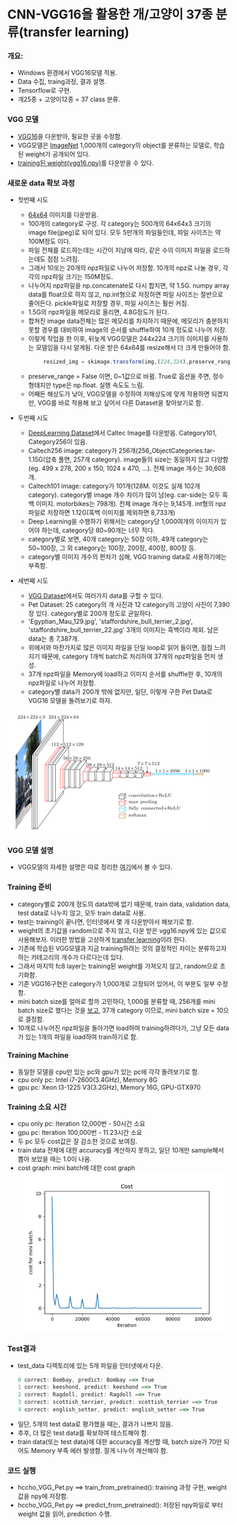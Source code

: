 # CNN-VGG16을 활용한 개/고양이 37종 분류(transfer learning)
### 개요:

 * Windows 환경에서 VGG16모델 적용.
 * Data 수집, traing과정, 결과 설명.
 * Tensorflow로 구현.
 * 개25종 + 고양이12종 = 37 class 분류.



### VGG 모델
 * [VGG16](https://github.com/machrisaa/tensorflow-vgg)을 다운받아, 필요한 곳을 수정함.
 * VGG모델은 [ImageNet](http://www.image-net.org/) 1,000개의 category의 object를 분류하는 모델로, 학습된 weight가 공개되어 있다.
 * [training된 weight(vgg16.npy)]( https://mega.nz/#!YU1FWJrA!O1ywiCS2IiOlUCtCpI6HTJOMrneN-Qdv3ywQP5poecM)를 다운받을 수 있다.


### 새로운 data 확보 과정
 * 첫번째 시도
	+ [64x64](https://github.com/MyHumbleSelf/cnn_assignments/tree/master/assignment3/cs231n/datasets) 이미지를 다운받음.
	+ 100개의 category로 구성. 각 category는 500개의 64x64x3 크기의 image file(jpeg)로 되어 있다. 
	모두 5만개의 파일들인데, 파일 사이즈는 약 100M정도 이다. 
	+ 파일 전체를 로드하는데는 시간이 지남에 따라, 같은 수의 이미지 파일을 로드하는데도 점점 느려짐.
	+ 그래서 10또는 20개의 npz파일로 나누어 저장함. 10개의 npz로 나눌 경우, 각각의 npz파일 크기는 150M정도.
	+ 나누어지 npz파일을 np.concatenate로 다시 합치면, 약 1.5G. numpy array data를 float으로 하지 않고, np.int형으로 저장하면 파일 사이즈는 절반으로 줄어든다. pickle파일로 저장할 경우, 파일 사이즈는 훨씬 커짐.
	+ 1.5G의 npz파일을 메모리로 올리면, 4.8G정도가 된다.
	+ 합쳐진 image data전체는 많은 메모리를 차지하기 때문에, 메모리가 충분하지 못할 경우를 대비하여 image의 순서를 shuffle하여 10개 정도로 나누어 저장.
	+ 이렇게 작업을 한 이후, 뒤늦게 VGG모델은 244x224 크기의 이미지를 사용하는 모델임을 다시 알게됨. 다운 받은 64x64를 resize해서 더 크게 만들어야 함.
	``` js
			resized_img = skimage.transform(img,(224,224),preserve_range = True) 
	```
	+ preserve_range = False 이면, 0~1값으로 바뀜. True로 옵션을 주면, 정수 형태지만 type은 np.float. 실행 속도도 느림.
	+ 어째든 해상도가 낮아, VGG모델을 수정하여 저해상도에 맞게 적용하면 되겠지만, VGG를 바로 적용해 보고 싶어서 다른 Dataset을 찾아보기로 함. 

 * 두번째 시도
	+ [DeepLearning Dataset](http://deeplearning.net/datasets/)에서 Caltec Image를 다운받음. Category101, Category256이 있음.
	+ Caltech256 image: category가 256개(256_ObjectCategories.tar-1.15G(압축 풀면, 257개 category). image들의 size는 동일하지 않고 다양함(eg. 499 x 278, 200 x 150, 1024 x 470, ...). 전체 image 개수는 30,608개.
	+ Caltech101 image: category가 101개(128M. 이것도 실제 102개 category). category별 image 개수 차이가 많이 남(eg. car-side는 모두 흑백 이미지. motorbikes는 798개). 전체 image 개수는 9,145개. int형의 npz 파일로 저장하면 1.12G(흑백 이미지를 제외하면 8,733개)
	+ Deep Learning을 수행하기 위해서는 category당 1,000여개의 이미지가 있어야 하는데, category당 80~90개는 너무 적다.
	+ category별로 보면, 40개 category는 50장 이하, 49개 category는 50~100장, 그 외 category는 100장, 200장, 400장, 800장 등. 
	+ category별 이미지 개수의 편차가 심해, VGG training data로 사용하기에는 부족함.
	
 * 세번째 시도
	+ [VGG Dataset](http://www.robots.ox.ac.uk/~vgg/data/)에서도 여러가지 data를 구할 수 있다.
	+ Pet Dataset: 25 category의 개 사진과 12 category의 고양이 사진이 7,390장 있다. category별로 200개 정도로 균일하다. 
	+ 'Egyptian_Mau_129.jpg', 'staffordshire_bull_terrier_2.jpg', 'staffordshire_bull_terrier_22.jpg' 3개의 이미지는 흑백이라 제외. 남은 data는 총 7,387개.
	+ 위에서와 마찬가지로 많은 이미지 파일을 단일 loop로 읽어 들이면, 점점 느려지기 때문에, category 1개씩 batch로 처리하여 37개의 npz파일을 먼저 생성.
	+ 37개 npz파일을 Memory에 load하고 이미지 순서를 shuffle한 후, 10개의 npz파일로 나누어 저장함. 
	+ category별 data가 200개 밖에 없지만, 일단, 이렇게 구한 Pet Data로 VGG16 모델을 돌려보기로 하자.

![VGG](./vgg16.png)	
### VGG 모델 설명
 * VGG모델의 자세한 설명은 따로 정리한 [여기](https://drive.google.com/open?id=1jhQejNuZLCRvWQrWhwxaR1qO1CTp-gcn)에서 볼 수 있다.


### Training 준비
 * category별로 200개 정도의 data밖에 없기 때문에, train data, validation data, test data로 나누지 않고, 모두 train data로 사용.
 * test는 training이 끝나면, 인터넷에서 몇 개 다운받아서 해보기로 함.
 * weight의 초기값을 random으로 주지 않고, 다운 받은 vgg16.npy에 있는 값으로 사용해보자. 이러한 방법을 고상하게 [transfer learning](http://cs231n.github.io/transfer-learning/)이라 한다.
 * 기존에 학습된 VGG모델과 지금 training하려는 것의 결정적인 차이는 분류하고자 하는 카테고리의 개수가 다르다는데 있다.
 * 그래서 마지막 fc8 layer는 training된 weight를 가져오지 않고, random으로 초기화함.
 * 기존 VGG16구현은 category가 1,000개로 고정되어 있어서, 이 부분도 일부 수정함.
 * mini batch size를 얼마로 할까 고민하다, 1,000를 분류할 때, 256개를 mini batch size로 했다는 것을 [보고](http://cs231n.github.io/optimization-1/), 37개 category 이므로, 
 mini batch size = 10으로 결정함.
 * 10개로 나누어진 npz파일을 돌아가면 load하여 training하려다가, 그냥 모든 data가 있는 1개의 파일을 load하여 train하기로 함.

### Training Machine
 * 동일한 모델을 cpu만 있는 pc와 gpu가 있는 pc에 각각 돌려보기로 함.
 * cpu only pc: Intel i7-2600(3.4GHz), Memory 8G
 * gpu pc: Xeon I3-1225 V3(3.2GHz), Memory 16G, GPU-GTX970


### Training 소요 시간
 * cpu only pc: Iteration 12,000번 - 50시간 소요
 * gpu pc: Iteration 100,000번 - 11.23시간 소요
 * 두 pc 모두 cost값은 잘 감소한 것으로 보여짐.
 * train data 전체에 대한 accuracy를 계산하지 못하고, 일단 10개만 sample해서 뽑아 보았을 때는 1.0이 나옴.
 * cost graph: mini batch에 대한 cost graph
![Cost](./cost.png)	
 

### Test결과
 * test_data 디렉토리에 있는 5개 파일을 인터넷에서 다운.
	``` js
	0 correct: Bombay, predict: Bombay ==> True
	1 correct: keeshond, predict: keeshond ==> True
	2 correct: Ragdoll, predict: Ragdoll ==> True
	3 correct: scottish_terrier, predict: scottish_terrier ==> True
	4 correct: english_setter, predict: english_setter ==> True	
	```
 * 일단, 5개의 test data로 평가했을 때는, 결과가 나쁘지 않음.
 * 추후, 더 많은 test data를 확보하여 테스트해야 함.
 * train data(또는 test data)에 대한 accuracy를 계산할 때, batch size가 70만 되어도 Memory 부족 에러 발생함. 잘게 나누어 계산해야 함.
 
### 코드 실행
 * hccho_VGG_Pet.py ==> train_from_pretrained(): training 과정 구현, weight 값을 npy에 저장함.
 * hccho_VGG_Pet.py ==> predict_from_pretrained(): 저장된 npy파일로 부터 weight 값을 읽어, prediction 수행.
 
 
 
